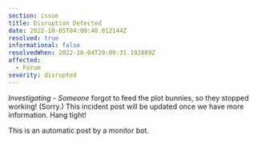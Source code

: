 ```yaml
---
section: issue
title: Disruption Detected
date: 2022-10-05T04:00:40.012144Z
resolved: true
informational: false
resolvedWhen: 2022-10-04T20:00:31.192889Z
affected:
  - Forum
severity: disrupted
---
```

*Investigating* - _Someone_ forgot to feed the plot bunnies, so they stopped working! (Sorry.) This incident post will be updated once we have more information. Hang tight!

This is an automatic post by a monitor bot.
        